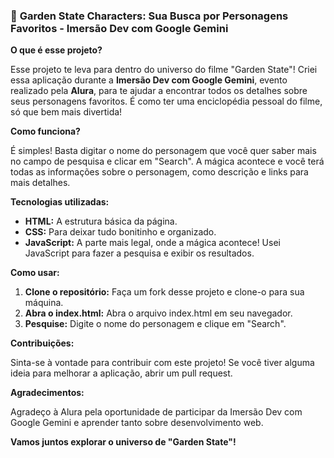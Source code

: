 ### 🌱 **Garden State Characters: Sua Busca por Personagens Favoritos - Imersão Dev com Google Gemini**

**O que é esse projeto?**

Esse projeto te leva para dentro do universo do filme "Garden State"! Criei essa aplicação durante a **Imersão Dev com Google Gemini**, evento realizado pela **Alura**, para te ajudar a encontrar todos os detalhes sobre seus personagens favoritos. É como ter uma enciclopédia pessoal do filme, só que bem mais divertida!

**Como funciona?**

É simples! Basta digitar o nome do personagem que você quer saber mais no campo de pesquisa e clicar em "Search". A mágica acontece e você terá todas as informações sobre o personagem, como descrição e links para mais detalhes.

**Tecnologias utilizadas:**

- **HTML:** A estrutura básica da página.
- **CSS:** Para deixar tudo bonitinho e organizado.
- **JavaScript:** A parte mais legal, onde a mágica acontece! Usei JavaScript para fazer a pesquisa e exibir os resultados.

**Como usar:**

1. **Clone o repositório:** Faça um fork desse projeto e clone-o para sua máquina.
2. **Abra o index.html:** Abra o arquivo index.html em seu navegador.
3. **Pesquise:** Digite o nome do personagem e clique em "Search".

**Contribuições:**

Sinta-se à vontade para contribuir com este projeto! Se você tiver alguma ideia para melhorar a aplicação, abrir um pull request.

**Agradecimentos:**

Agradeço à Alura pela oportunidade de participar da Imersão Dev com Google Gemini e aprender tanto sobre desenvolvimento web.

**Vamos juntos explorar o universo de "Garden State"!**
